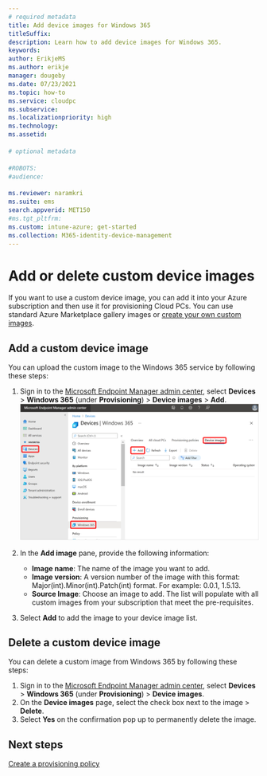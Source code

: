 ```yaml
---
# required metadata
title: Add device images for Windows 365
titleSuffix:
description: Learn how to add device images for Windows 365.
keywords:
author: ErikjeMS  
ms.author: erikje
manager: dougeby
ms.date: 07/23/2021
ms.topic: how-to
ms.service: cloudpc
ms.subservice:
ms.localizationpriority: high
ms.technology:
ms.assetid: 

# optional metadata

#ROBOTS:
#audience:

ms.reviewer: naramkri
ms.suite: ems
search.appverid: MET150
#ms.tgt_pltfrm:
ms.custom: intune-azure; get-started
ms.collection: M365-identity-device-management
---
```


# Add or delete custom device images

If you want to use a custom device image, you can add it into your Azure subscription and then use it for provisioning Cloud PCs. You can use standard Azure Marketplace gallery images or [create your own custom images](/azure/virtual-machines/windows/capture-image-resource).

## Add a custom device image

You can upload the custom image to the Windows 365 service by following these steps:

1. Sign in to the [Microsoft Endpoint Manager admin center](https://go.microsoft.com/fwlink/?linkid=2109431), select **Devices** > **Windows 365** (under **Provisioning**) > **Device images** > **Add**.
![Screenshot of add device image](./media/add-device-images/add-device-image.png)
2. In the **Add image** pane, provide the following information:
    - **Image name**: The name of the image you want to add.
    - **Image version**: A version number of the image with this format: Major(int).Minor(int).Patch(int) format. For example: 0.0.1, 1.5.13.
    - **Source Image**: Choose an image to add. The list will populate with all custom images from your subscription that meet the pre-requisites.

3. Select **Add** to add the image to your device image list.

## Delete a custom device image

You can delete a custom image from Windows 365 by following these steps:

1. Sign in to the [Microsoft Endpoint Manager admin center](https://go.microsoft.com/fwlink/?linkid=2109431), select **Devices** > **Windows 365** (under **Provisioning**) > **Device images**.
2. On the **Device images** page, select the check box next to the image > **Delete**.
3. Select **Yes** on the confirmation pop up to permanently delete the image.

<!-- ########################## -->
## Next steps

[Create a provisioning policy](create-provisioning-policy.md)
